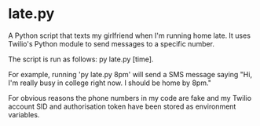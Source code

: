 # late.py
A Python script that texts my girlfriend when I'm running home late. It uses Twilio's Python module to send messages to a specific number.

The script is run as follows: py late.py [time]. 

For example, running 'py late.py 8pm' will send a SMS message saying "Hi, I'm really busy in college right now. I should be home by 8pm."

For obvious reasons the phone numbers in my code are fake and my Twilio account SID and authorisation token have been stored as environment variables.
